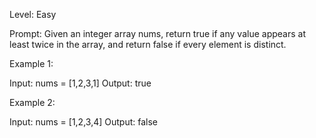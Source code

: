 Level: Easy

Prompt:
Given an integer array nums, return true if any value appears at least twice in the array, and return false if every element is distinct.

Example 1:

Input: nums = [1,2,3,1]
Output: true

Example 2:

Input: nums = [1,2,3,4]
Output: false
